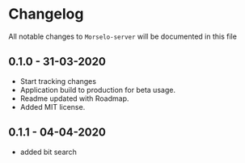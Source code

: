 # Changelog

All notable changes to `Morselo-server` will be documented in this file

## 0.1.0 - 31-03-2020

-   Start tracking changes
-   Application build to production for beta usage.
-   Readme updated with Roadmap.
-   Added MIT license.

## 0.1.1 - 04-04-2020

-   added bit search

